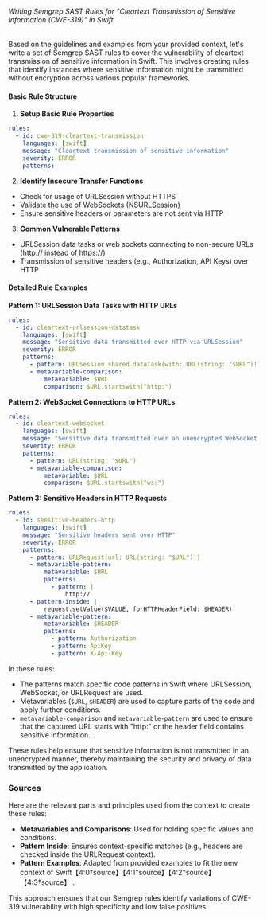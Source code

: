 ###### Writing Semgrep SAST Rules for "Cleartext Transmission of Sensitive Information (CWE-319)" in Swift

Based on the guidelines and examples from your provided context, let's write a set of Semgrep SAST rules to cover the vulnerability of cleartext transmission of sensitive information in Swift. This involves creating rules that identify instances where sensitive information might be transmitted without encryption across various popular frameworks.

#### Basic Rule Structure

1. **Setup Basic Rule Properties**

```yaml
rules:
  - id: cwe-319-cleartext-transmission
    languages: [swift]
    message: "Cleartext transmission of sensitive information"
    severity: ERROR
    patterns:
```

2. **Identify Insecure Transfer Functions**

- Check for usage of URLSession without HTTPS
- Validate the use of WebSockets (NSURLSession)
- Ensure sensitive headers or parameters are not sent via HTTP

3. **Common Vulnerable Patterns**

- URLSession data tasks or web sockets connecting to non-secure URLs (http:// instead of https://)
- Transmission of sensitive headers (e.g., Authorization, API Keys) over HTTP

#### Detailed Rule Examples

**Pattern 1: URLSession Data Tasks with HTTP URLs**

```yaml
rules:
  - id: cleartext-urlsession-datatask
    languages: [swift]
    message: "Sensitive data transmitted over HTTP via URLSession"
    severity: ERROR
    patterns:
      - pattern: URLSession.shared.dataTask(with: URL(string: "$URL")!)
      - metavariable-comparison:
          metavariable: $URL
          comparison: $URL.startswith("http:")
```

**Pattern 2: WebSocket Connections to HTTP URLs**

```yaml
rules:
  - id: cleartext-websocket
    languages: [swift]
    message: "Sensitive data transmitted over an unencrypted WebSocket connection"
    severity: ERROR
    patterns:
      - pattern: URL(string: "$URL")
      - metavariable-comparison:
          metavariable: $URL
          comparison: $URL.startswith("ws:")
```

**Pattern 3: Sensitive Headers in HTTP Requests**

```yaml
rules:
  - id: sensitive-headers-http
    languages: [swift]
    message: "Sensitive headers sent over HTTP"
    severity: ERROR
    patterns:
      - pattern: URLRequest(url: URL(string: "$URL")!)
      - metavariable-pattern:
          metavariable: $URL
          patterns:
            - pattern: |
                http://
      - pattern-inside: |
          request.setValue($VALUE, forHTTPHeaderField: $HEADER)
      - metavariable-pattern:
          metavariable: $HEADER
          patterns:
            - pattern: Authorization
            - pattern: ApiKey
            - pattern: X-Api-Key
```

In these rules:
- The patterns match specific code patterns in Swift where URLSession, WebSocket, or URLRequest are used.
- Metavariables (`$URL`, `$HEADER`) are used to capture parts of the code and apply further conditions.
- `metavariable-comparison` and `metavariable-pattern` are used to ensure that the captured URL starts with "http:" or the header field contains sensitive information.

These rules help ensure that sensitive information is not transmitted in an unencrypted manner, thereby maintaining the security and privacy of data transmitted by the application.

### Sources
Here are the relevant parts and principles used from the context to create these rules:

- **Metavariables and Comparisons**: Used for holding specific values and conditions.
- **Pattern Inside**: Ensures context-specific matches (e.g., headers are checked inside the URLRequest context).
- **Pattern Examples**: Adapted from provided examples to fit the new context of Swift【4:0†source】【4:1†source】【4:2†source】【4:3†source】 .

This approach ensures that our Semgrep rules identify variations of CWE-319 vulnerability with high specificity and low false positives.
